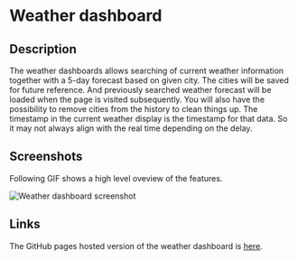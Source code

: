 # Weather dashboard

## Description

The weather dashboards allows searching of current weather information together with a 5-day forecast based on given city. The cities will be saved for future reference. And previously searched weather forecast will be loaded when the page is visited subsequently. You will also have the possibility to remove cities from the history to clean things up. The timestamp in the current weather display is the timestamp for that data. So it may not always align with the real time depending on the delay.

## Screenshots
Following GIF shows a high level oveview of the features.

![Weather dashboard screenshot](./images/Weather.gif)


## Links
The GitHub pages hosted version of the weather dashboard is [here](https://frye.github.io/weather-dashboard/).
